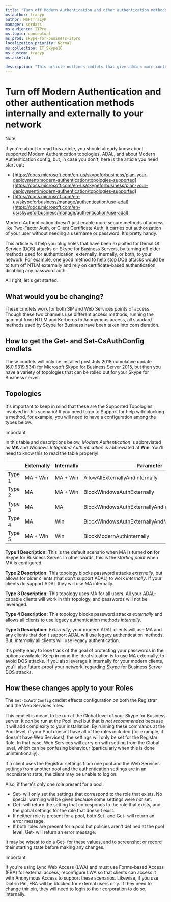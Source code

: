 ```yaml
---
title: "Turn off Modern Authentication and other authentication methods internally and externally to your network"
ms.author: tracyp
author: MSFTTracyP
manager: serdars
ms.audience: ITPro
ms.topic: conceptual
ms.prod: skype-for-business-itpro
localization_priority: Normal
ms.collection: IT_Skype16
ms.custom: tracyp
ms.assetid: 

description: "This article outlines cmdlets that give admins more control of authentication methods used inside, and outside, of a business. Administrators can turn authentication methods on or off internally, or externally to their network."
---
```


# Turn off Modern Authentication and other authentication methods internally and externally to your network

> [!NOTE]
> If you're about to read this article, you should already know about supported Modern Authentication topologies, ADAL, and about Modern Authentication config, but, in case you don't, here is the article you need start out: 
 + [https://docs.microsoft.com/en-us/skypeforbusiness/plan-your-deployment/modern-authentication/topologies-supported](https://docs.microsoft.com/en-us/skypeforbusiness/plan-your-deployment/modern-authentication/topologies-supported)
 + [https://docs.microsoft.com/en-us/skypeforbusiness/manage/authentication/use-adal](https://docs.microsoft.com/en-us/skypeforbusiness/manage/authentication/use-adal)
  
Modern Authentication doesn't just enable more secure methods of access, like Two-Factor Auth, or Client Certificate Auth, it carries out authorization of your user without needing a username or password. It's pretty handy.

This article will help you plug holes that have been exploited for Denial Of Service (DOS) attacks on Skype for Business Servers, by turning off older methods used for authentication, externally, inernally, or both, to your network. For example, one good method to help stop DOS attacks would be to turn off NTLM externally and rely on certificate-based authentication, disabling any password auth. 

All right, let's get started.

## What would you be changing? 

These cmdlets work for both SIP and Web Services points of access. Though these two channels use different access methods, running the gammut from NTLM and Kerberos to Anonymous access, all standard methods used by Skype for Business have been taken into consideration.

## How to get the Get- and Set-CsAuthConfig cmdlets

These cmdlets will only be installed post July 2018 cumulative update (6.0.9319.534) for Microsoft Skype for Business Server 2015, but then you have a variety of topologies that can be rolled out for your Skype for Business server.

## Topologies

It's important to keep in mind that these are the Supported Topologies involved in this scenario! If you need to go to Support for help with blocking a method, for example, you will need to have a configuration among the types below. 

> [!IMPORTANT]
> In this table and descriptions below, *Modern Authentication* is abbreviated as __MA__ and *Windows Integrated Authentication* is abbreviated at __Win__. You'll need to know this to read the table properly!


|       |Externally  |Internally  |Parameter  |
|---------|:---------|:---------|---------|
|Type 1   |  MA + Win       | MA + Win         |  AllowAllExternallyAndInternally       |
|Type 2   |  MA       | MA + Win         | BlockWindowsAuthExternally        |
|Type 3   |  MA       | MA        | BlockWindowsAuthExternallyAndInternally        |
|Type 4   |  MA       | Win        | BlockWindowsAuthExternallyAndModernAuthInternally    |
|Type 5   |  MA + Win       | Win        | BlockModernAuthInternally         |

__Type 1 Description:__ This is the default scenario when MA is turned __on__ for Skype for Business Server. In other words, this is the *starting point* when MA is configured.

__Type 2 Description:__ This topology blocks password attacks *externally*, but allows for older clients (that don't support ADAL) to work *internally*. If your clients  do support ADAL they will use MA internally.

__Type 3 Description:__ This topology uses MA for all users. All your ADAL-capable clients will work in this topology, and passwords will not be leveraged.

__Type 4 Description:__ This topology blocks password attacks *externally* and allows all clients to use legacy authentication methods *internally*.

__Type 5 Description:__ *Externally*, your modern ADAL clients will use MA and any clients that don't support ADAL will use legacy authentication methods. But, *internally* all clients will use legacy authentication.

It's pretty easy to lose track of the goal of protecting your passwords in the options available. Keep in mind the ideal situation is to use MA externally, to avoid DOS attacks. If you also leverage it internally for your modern clients, you'll also future-proof your network, regarding Skype for Business Server DOS attacks.

## How these changes apply to your Roles

The `Set-CsAuthConfig` cmdlet effects configuration on both the Registrar and the Web Services roles.

This cmdlet is meant to be run at the Global level of your Skype for Business server. It *can* be run at the Pool level but that is *not recommended* because it will add complexity to your installation. By running these commands at the Pool level, if your Pool doesn't have all of the roles included (for example, it doesn't have Web Services), the settings will only be set for the Registar Role. In that case, Web Services will carry on with setting from the Global level, which can be confusing behaviour (particularly when this is done unintentionally).

If a client uses the Registrar settings from one pool and the Web Services settings from another pool and the authentication settings are in an inconsistent state, the client may be unable to log on.

Also, if there's only one role present for a pool: 
* Set- will only set the settings that correspond to the role that exists. No special warning will be given because some settings were *not* set. 
* Get- will return the setting that corresponds to the role that exists, and the global settings for the role that doesn't exist.
* If neither role is present for a pool, both Set- and Get- will return an error message.
* If both roles are present for a pool but policies aren't defined at the pool level, Get- will return an error message.

It may be wisest to do a Get- for these values, and to screenshot or record their starting state before making any changes.

> [!IMPORTANT]
> If you're using Lync Web Access (LWA) and must use Forms-based Access (FBA) for external access, reconfigure LWA so that clients can access it with Anonymous Access to support these scenarios. Likewise, if you use Dial-in Pin, FBA will be blocked for external users only. If they need to change thir pin, they will need to login to their corporation to do so, internally.




 